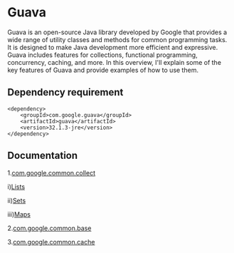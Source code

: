 
# Guava

Guava is an open-source Java library developed by Google that provides a wide range of utility classes and methods for common programming tasks. It is designed to make Java development more efficient and expressive. Guava includes features for collections, functional programming, concurrency, caching, and more. In this overview, I'll explain some of the key features of Guava and provide examples of how to use them.




## Dependency requirement
    <dependency>
        <groupId>com.google.guava</groupId>
        <artifactId>guava</artifactId>
        <version>32.1.3-jre</version>
    </dependency>
## Documentation
1.[com.google.common.collect](https://javadoc.io/doc/com.google.guava/guava/latest/com/google/common/collect/package-summary.html)

i)[Lists](https://javadoc.io/static/com.google.guava/guava/32.1.3-jre/com/google/common/collect/Lists.html)

ii)[Sets](https://javadoc.io/static/com.google.guava/guava/32.1.3-jre/com/google/common/collect/Sets.html)

iii)[Maps](https://javadoc.io/static/com.google.guava/guava/32.1.3-jre/com/google/common/collect/Maps.html)

2.[com.google.common.base](https://javadoc.io/doc/com.google.guava/guava/latest/com/google/common/base/package-summary.html)

3.[com.google.common.cache](https://javadoc.io/doc/com.google.guava/guava/latest/com/google/common/cache/Cache.html)